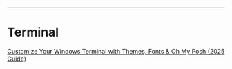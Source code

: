 

---

# Terminal
[Customize Your Windows Terminal with Themes, Fonts & Oh My Posh (2025 Guide)](https://www.youtube.com/watch?v=9zodIcv_7-M)